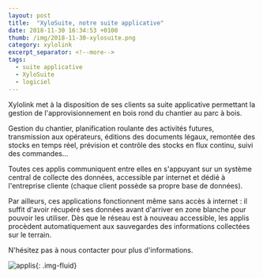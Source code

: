 ```yaml
---
layout: post
title:  "XyloSuite, notre suite applicative"
date: 2018-11-30 16:34:53 +0100
thumb: /img/2018-11-30-xylosuite.png
category: xylolink
excerpt_separator: <!--more-->
tags:
  - suite applicative
  - XyloSuite
  - logiciel
---
```

<time datetime="2018-11-30"></time>
<div itemscop itemtype="http://schema.org/TechArticle">
  <div itemprop="backstory">
    <p>
      Xylolink met à la disposition de ses clients sa suite applicative permettant la gestion de l'approvisionnement en bois rond du chantier au parc à bois.
    </p> 
  </div>
  <!--more-->
  <div itemprop="articleBody">
    <p>
      Gestion du chantier, planification roulante des activités futures, transmission aux opérateurs, éditions des documents légaux, remontée des stocks en temps réel, prévision et contrôle des stocks en flux continu, suivi des commandes...
    </p>
  </div>
</div>

Toutes ces applis communiquent entre elles en s'appuyant sur un système central de collecte des données, accessible par internet et dédié à l'entreprise cliente (chaque client possède sa propre base de données).


Par ailleurs, ces applications fonctionnent même sans accès à internet : il suffit d'avoir récupéré ses données avant d'arriver en zone blanche pour pouvoir les utiliser. Dès que le réseau est à nouveau accessible, les applis procèdent automatiquement aux sauvegardes des informations collectées sur le terrain.


N'hésitez pas à nous contacter pour plus d'informations.

![applis]({{page.thumb}}){: .img-fluid}
